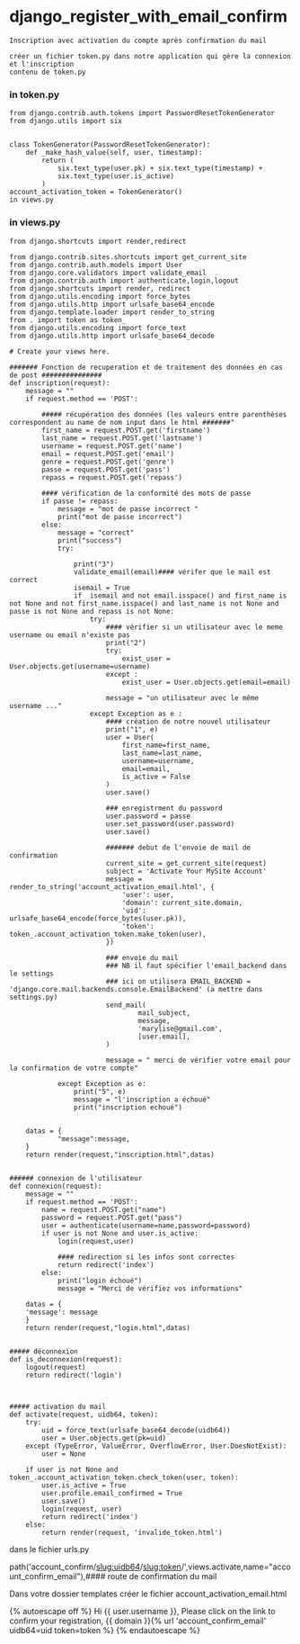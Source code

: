 # django_register_with_email_confirm

    Inscription avec activation du compte après confirmation du mail

    créer un fichier token.py dans notre application qui gère la connexion et l'inscription
    contenu de token.py

### in token.py #####

    from django.contrib.auth.tokens import PasswordResetTokenGenerator
    from django.utils import six


    class TokenGenerator(PasswordResetTokenGenerator):
        def _make_hash_value(self, user, timestamp):
            return (
                six.text_type(user.pk) + six.text_type(timestamp) +
                six.text_type(user.is_active)
            )
    account_activation_token = TokenGenerator()
    in views.py
### in views.py #####
    from django.shortcuts import render,redirect

    from django.contrib.sites.shortcuts import get_current_site
    from django.contrib.auth.models import User
    from django.core.validators import validate_email
    from django.contrib.auth import authenticate,login,logout
    from django.shortcuts import render, redirect
    from django.utils.encoding import force_bytes
    from django.utils.http import urlsafe_base64_encode
    from django.template.loader import render_to_string
    from . import token as token_
    from django.utils.encoding import force_text
    from django.utils.http import urlsafe_base64_decode

    # Create your views here.

    ####### Fonction de recuperation et de traitement des données en cas de post ###############
    def inscription(request):
        message = ""
        if request.method == 'POST':
        
            ##### récupération des données (les valeurs entre parenthèses correspondent au name de nom input dans le html #######"
            first_name = request.POST.get('firstname')
            last_name = request.POST.get('lastname')
            username = request.POST.get('name')
            email = request.POST.get('email')
            genre = request.POST.get('genre')
            passe = request.POST.get('pass')
            repass = request.POST.get('repass')
            
            #### vérification de la conformité des mots de passe
            if passe != repass:
                message = "mot de passe incorrect "
                print("mot de passe incorrect")
            else:
                message = "correct"
                print("success")
                try:
                    
                    print("3")
                    validate_email(email)#### vérifer que le mail est correct
                    isemail = True
                    if  isemail and not email.isspace() and first_name is not None and not first_name.isspace() and last_name is not None and passe is not None and repass is not None:
                        try:
                            #### vérifier si un utilisateur avec le meme username ou email n'existe pas
                            print("2")
                            try:
                                exist_user = User.objects.get(username=username)
                            except :
                                exist_user = User.objects.get(email=email)

                            message = "un utilisateur avec le même username ..."
                        except Exception as e :
                            #### création de notre nouvel utilisateur
                            print("1", e)
                            user = User(
                                first_name=first_name,
                                last_name=last_name,
                                username=username,
                                email=email,
                                is_active = False
                            )
                            user.save() 
                            
                            ### enregistrment du password
                            user.password = passe
                            user.set_password(user.password)
                            user.save()
                            
                            ####### debut de l'envoie de mail de confirmation
                            current_site = get_current_site(request)
                            subject = 'Activate Your MySite Account'
                            message = render_to_string('account_activation_email.html', {
                                'user': user,
                                'domain': current_site.domain,
                                'uid': urlsafe_base64_encode(force_bytes(user.pk)),
                                'token': token_.account_activation_token.make_token(user),
                            })
                            
                            ### envoie du mail
                            ### NB il faut spécifier l'email_backend dans le settings
                            ### ici on utilisera EMAIL_BACKEND = 'django.core.mail.backends.console.EmailBackend' (a mettre dans settings.py)
                            send_mail(
                                    mail_subject,
                                    message,
                                    'marylise@gmail.com',
                                    [user.email],
                            ) 
                            
                            message = " merci de vérifier votre email pour la confirmation de votre compte"
                    
                except Exception as e:
                    print("5", e)
                    message = "l'inscription a échoué"
                    print("inscription echoué")


        datas = { 
                "message":message,
        }
        return render(request,"inscription.html",datas)


    ###### connexion de l'utilisateur
    def connexion(request):
        message = ""
        if request.method == 'POST':
            name = request.POST.get("name")
            password = request.POST.get("pass")
            user = authenticate(username=name,password=password)
            if user is not None and user.is_active:
                login(request,user)
                
                #### redirection si les infos sont correctes
                return redirect('index')
            else:
                print("login échoué")
                message = "Merci de vérifiez vos informations"

        datas = {
        'message': message
        }
        return render(request,"login.html",datas)


    ##### déconnexion
    def is_deconnexion(request):
        logout(request)
        return redirect('login')



    ##### activation du mail
    def activate(request, uidb64, token):
        try:
            uid = force_text(urlsafe_base64_decode(uidb64))
            user = User.objects.get(pk=uid)
        except (TypeError, ValueError, OverflowError, User.DoesNotExist):
            user = None

        if user is not None and token_.account_activation_token.check_token(user, token):
            user.is_active = True
            user.profile.email_confirmed = True
            user.save()
            login(request, user)
            return redirect('index')
        else:
            return render(request, 'invalide_token.html')

dans le fichier urls.py

path('account_confirm/<slug:uidb64>/<slug:token>/',views.activate,name="account_confirm_email"),#### route de confirmation du mail

Dans votre dossier templates créer le fichier account_activation_email.html
  
{% autoescape off %} Hi {{ user.username }}, Please click on the link to confirm
your registration, {{ domain }}{% url 'account_confirm_email' uidb64=uid token=token %}
{% endautoescape %}